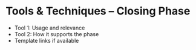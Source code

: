 # Tools & Techniques – Closing Phase

- Tool 1: Usage and relevance
- Tool 2: How it supports the phase
- Template links if available